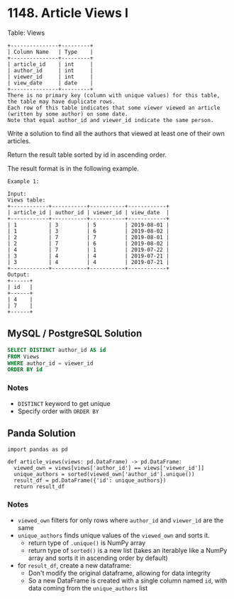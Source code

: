 # 1148. Article Views I

Table: Views
```
+---------------+---------+
| Column Name   | Type    |
+---------------+---------+
| article_id    | int     |
| author_id     | int     |
| viewer_id     | int     |
| view_date     | date    |
+---------------+---------+
There is no primary key (column with unique values) for this table, the table may have duplicate rows.
Each row of this table indicates that some viewer viewed an article (written by some author) on some date. 
Note that equal author_id and viewer_id indicate the same person.
```

Write a solution to find all the authors that viewed at least one of their own articles.

Return the result table sorted by id in ascending order.

The result format is in the following example.

```
Example 1:

Input: 
Views table:
+------------+-----------+-----------+------------+
| article_id | author_id | viewer_id | view_date  |
+------------+-----------+-----------+------------+
| 1          | 3         | 5         | 2019-08-01 |
| 1          | 3         | 6         | 2019-08-02 |
| 2          | 7         | 7         | 2019-08-01 |
| 2          | 7         | 6         | 2019-08-02 |
| 4          | 7         | 1         | 2019-07-22 |
| 3          | 4         | 4         | 2019-07-21 |
| 3          | 4         | 4         | 2019-07-21 |
+------------+-----------+-----------+------------+
Output: 
+------+
| id   |
+------+
| 4    |
| 7    |
+------+
```

## MySQL / PostgreSQL Solution
```sql
SELECT DISTINCT author_id AS id
FROM Views
WHERE author_id = viewer_id
ORDER BY id
```
### Notes
- `DISTINCT` keyword to get unique
- Specify order with `ORDER BY`

## Panda Solution
```py3
import pandas as pd

def article_views(views: pd.DataFrame) -> pd.DataFrame:
  viewed_own = views[views['author_id'] == views['viewer_id']]
  unique_authors = sorted(viewed_own['author_id'].unique())
  result_df = pd.DataFrame({'id': unique_authors})
  return result_df
```
### Notes
- `viewed_own` filters for only rows where `author_id` and `viewer_id` are the same
- `unique_authors` finds unique values of the `viewed_own` and sorts it. 
  - return type of `.unique()` is NumPy array
  - return type of `sorted()` is a new list (takes an iterablye like a NumPy array and sorts it in ascending order by default)
- for `result_df`, create a new dataframe:
  - Don't modify the original dataframe, allowing for data integrity
  - So a new DataFrame is created with a single column named `id`, with data coming from the `unique_authors` list
